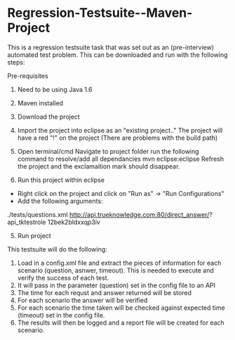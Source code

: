 Regression-Testsuite--Maven-Project
===================================

This is a regression testsuite task that was set out as an (pre-interview) automated test problem.
This can be downloaded and run with the following steps:

Pre-requisites
1. Need to be using Java 1.6
2. Maven installed


1. Download the project
2. Import the project into eclipse as an "existing project.."
The project will have a red "!" on the project (There are problems with the build path)
3. Open terminal/cmd
Navigate to project folder
run the following command to resolve/add all dependancies
mvn eclipse:eclipse
Refresh the project and the exclamaition mark should disappear.
4. Run this project within eclipse
- Right click on the project and click on "Run as" -> "Run Configurations"
- Add the following arguments:

./tests/questions.xml http://api.trueknowledge.com:80/direct_answer/?  api_tktestrole  12bek2bldxxqp3iv

5. Run project


This testsuite will do the following:

1. Load in a config.xml file and extract the pieces of information for each scenario (question, asnwer, timeout). This is needed to execute and verify the success of each test.
2. It will pass in the parameter (question) set in the config file to an API
3. The time for each requst and answer returned will be stored
4. For each scenario the answer will be verified 
5. For each scenario the time taken will be checked against expected time (timeout) set in the config file.
6. The results will then be logged and a report file will be created for each scenario.
